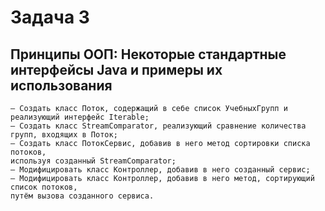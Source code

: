 # Задача 3
## Принципы ООП: Некоторые стандартные интерфейсы Java и примеры их использования

```
— Создать класс Поток, содержащий в себе список УчебныхГрупп и реализующий интерфейс Iterable;
— Создать класс StreamComparator, реализующий сравнение количества групп, входящих в Поток;
— Создать класс ПотокСервис, добавив в него метод сортировки списка потоков, 
используя созданный StreamComparator;
— Модифицировать класс Контроллер, добавив в него созданный сервис;
— Модифицировать класс Контроллер, добавив в него метод, сортирующий список потоков, 
путём вызова созданного сервиса.
```
